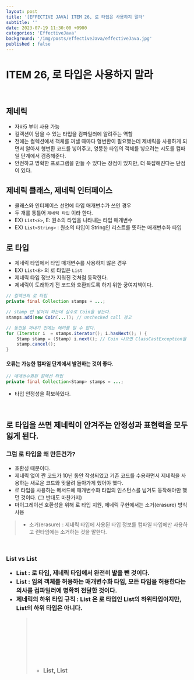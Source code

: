 ```yaml
---
layout: post
title: '[EFFECTIVE JAVA] ITEM 26, 로 타입은 사용하지 말라'
subtitle: ''
date: 2023-07-19 11:30:00 +0900
categories: 'EffectiveJava'
background: '/img/posts/effectiveJava/effectiveJava.jpg'
published : false
---
```


# ITEM 26, 로 타입은 사용하지 말라

<br>

## 제네릭
- 자바5 부터 사용 가능
- 컬렉션이 담을 수 있는 타입을 컴파일러에 알려주는 역할
- 전에는 컬렉션에서 객체를 꺼낼 때마다 형변환이 필요했는데 제네릭을 사용하게 되면서 알아서 형변환 코드를 넣어주고, 엉뚱한 타입의 객체를 넣으려는 시도를 컴파일 단계에서 검증해준다. 
- 안전하고 명확한 프로그램을 만들 수 있다는 장점이 있지만, 더 복잡해진다는 단점이 있다.  

## 제네릭 클래스, 제네릭 인터페이스
- 클래스와 인터페이스 선언에 타입 매개변수가 쓰인 경우
- 두 개를 통틀어 `제네릭 타입` 이라 한다. 
- EX) `List<E>`, E: 원소의 타입을 나타내는 타입 매개변수
- EX) `List<String>` : 원소의 타입이 String인 리스트를 뜻하는 매개변수화 타입

## 로 타입
- 제네릭 타입에서 타입 매개변수를 사용하지 않은 경우
- EX) `List<E>` 의 로 타입은 `List`
- 제네릭 타입 정보가 지워진 것처럼 동작한다.
- 제네릭이 도래하기 전 코드와 호환되도록 하기 위한 궁여지책이다. 

```java
// 컬렉션의 로 타입
private final Collection stamps = ...;
```

```java
// stamp 만 넣어야 하는데 실수로 Coin을 넣는다.
stamps.add(new Coin(...)); // unchecked call 경고
```

```java
// 동전을 꺼내기 전에는 에러를 알 수 없다.
for (Iterator i  = stamps.iterator(); i.hasNext(); ) {
    Stamp stamp = (Stamp) i.next(); // Coin 나오면 ClassCastException을 던진다.
    stamp.cancel();
}
```

#### 오류는 가능한 컴파일 단계에서 발견하는 것이 좋다.

```java
// 매개변수화된 컬렉션 타입
private final Collection<Stamp> stamps = ...;
```

- 타입 안정성을 확보하였다. 

<br>

## 로 타입을 쓰면 제네릭이 안겨주는 안정성과 표현력을 모두 잃게 된다. 

### 그럼 로 타입을 왜 만든건가?
- 호환성 때문이다. 
- 제네릭 없이 짠 코드가 10년 동안 작성되었고 기존 코드를 수용하면서 제네릭을 사용하는 새로운 코드와 맞물려 돌아가게 했어야 했다. 
- 로 타입을 사용하는 메서드에 매개변수화 타입의 인스턴스를 넘겨도 동작해야만 했던 것이다. (그 반대도 마찬가지)
- 마이그레이션 호환성을 위해 로 타입 지원, 제네릭 구현에서는 소거(erasure) 방식 사용
> - 소거(erasure) : 제네릭 타입에 사용된 타입 정보를 컴파일 타입에만 사용하고 런타임에는 소거하는 것을 말한다.

<br>

### List vs List<Object>
- List : 로 타입, 제네릭 타입에서 완전히 발을 뺀 것이다.
- List<Object> : 임의 객체를 허용하는 매개변수화 타입, 모든 타입을 허용한다는 의사를 컴파일러에 명확히 전달한 것이다. 
- 제네릭의 하위 타입 규칙 : List<String> 은 로 타입인 List의 하위타입이지만, List<Object>의 하위 타입은 아니다. 
> - List<String>, List<Object> 두 개 다 List 로 타입의 하위 타입

<br>

## 비한정 와일드카드 타입
- 제네릭 타입을 쓰고 싶지만 실제 타입 매개변수가 무엇인지 신경 쓰고 싶지 않을 때는 물음표(?)를 사용하자
- EX) `Set<E>` 의 비한정 와일드카드 타입은 `Set<?>`

- 로 타입 : 아무 원소나 넣을 수 있으니 타입 불변식을 훼손하기 쉽다.
- 와일드카드 타입 : Collection<?>에는 null 외에는 어떤 원소도 넣을 수 없다.
> - 컬렉션의 타입 불변식을 훼손하지 못하게 막았고, 컬렉션에서 꺼낼 수 잇는 객체의 타입도 알 수 없게 된다. 

<br>

## 로 타입의 규칙 예외

#### class 리터럴에는 로 타입으로 써야 한다. 
- class 리터럴 :  클래스, 인터페이스, 배열 타입들의 이름 또는 기본 타입, `클래스타입.class` 의 형태
- 자바 명세는 class 리터럴에 매개변수화 타입을 사용하지 못하게 했다.
- EX) 허용 : List.class, String[].class, int.class
- EX) 불가 : List<String>.class, List<?>.class

<br>

#### instanceof 연산자는 로 타입을 사용한다. 
- 런타임시 제네릭 타입 정보가 지워지므로 instanceof 연산자는 비한정적 와일드카드 타입 이외에 매개변수화 타입에는 적용할 수 없다. 
- 로 타입이든 비한정적 와일드 카드 타입이든 instanceof는 완전히 똑같이 동작한다. 
> - <?> 는 코드만 지저분하게 만든다. 

```java
if (o instanceof Set) { // 로 타입
    Set<?> s = (Set<?>) o; // 와일드카드 타입 
}

```

<br>

## 용어 정리
- 매개변수화 타입 (parameterized type)
> - EX) List<String>
- 실제 타입 매개변수 (actual type parameter) 
> - EX) String
- 제네릭 타입 (generic type)
> -	List<E>
- 정규 타입 매개변수 (formal type parameter)	
> - EX) E
- 비한정적 와일드카드 타입 (unbounded wildcard type)
> - EX)	List<?>
- 로 타입 (raw type)	
> - EX) List
- 한정적 타입 매개변수 (bounded type parameter)	
> - EX) <E extends Number>
- 재귀적 타입 한정 (recursive type bound)	
> - EX) <T extends Comparable<T>>
- 한정적 와일드카드 타입 (bounded wildcard type)	
> - EX) <? extends Number>
- 제네릭 메서드	(generic method)	
> - EX) static <E> List<E> asList(E[] a)
- 타입 토큰	(type token)
> - EX) String.class

<br>

Reference:

- [EFFECTIVE JAVA](https://front.wemakeprice.com/product/121854081?search_keyword=%25EC%259D%25B4%25ED%258E%2599%25ED%258B%25B0%25EB%25B8%258C%2520%25EC%259E%2590%25EB%25B0%2594&_service=5&_no=1)
- [이펙티브 자바 3판 Github](https://github.com/WegraLee/effective-java-3e-source-code)
 